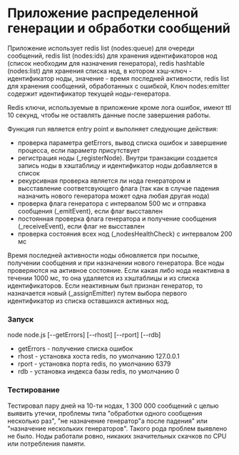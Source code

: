 Приложение распределенной генерации и обработки сообщений
=========================================================

Приложение использует redis list (nodes:queue) для очереди сообщений,
redis list (nodes:ids) для хранения идентификаторов нод (список необходим для назначения генератора),
redis hashtable (nodes:list) для хранения списка нод, в котором хэш-ключ - идентификатор ноды,
значение - время последней активности, redis list для хранения сообщений, обработанных с ошибкой,
Ключ nodes:emitter содержит идентификатор текущей ноды-генератора.

Redis ключи, используемые в приложение кроме лога ошибок, имеют ttl 10 секунд, чтобы не оставлять данные после завершения работы.

Функция run является entry point и выполняет следующие действия:
* проверка параметра getErrors, вывод списка ошибок и завершение процесса, если параметр присутствует
* регистрация ноды (_registerNode). Внутри транзакции создается запись ноды в хэштаблицу и идентификатор ноды добавляется в список
* рекурсивная проверка является ли нода генератором и высставление соответсвующего флага
    (так как в случае падения назначить нового генератора может одна любая другая нода)
* проверка флага генератора с интервалом 500 мс и отправка сообщения (_emitEvent), если флаг высставлен
* постоянная проверка флага генератора и получение сообщения (_receiveEvent), если флаг не высставлен
* проверка состояния всех нод (_nodesHealthCheck) с интервалом 200 мс

Время последней активности ноды обновляется при посылке, получении сообщения и при назначении нового генератора.
Все ноды проверяются на активное состояние. Если какая либо нода неактивна в течении 1000 мс, то она удаляется из хэштаблицы и из списка идентификаторов.
Если неактивным был признан генератор, то назначается новый (_assignEmitter) путем выбора первого идентификатор из списка оставшихся активных нод.

### Запуск
  node node.js [--getErrors] [--rhost] [--rport] [--rdb]
* getErrors - получение списка ошибок
* rhost - установка хоста redis, по умолчанию 127.0.0.1
* rport - установка порта redis, по умолчанию 6379
* rdb - установка индекса базы redis, по умолчанию 0
### Тестирование
Тестировал пару дней на 10-ти нодах, 1 300 000 сообщений с целью выявить утечки, проблемы типа "обработки одного сообщения несколько раз", "не назначение генератор"а после падения" или "назначение нескольких генераторов".
Такого рода проблем выявлено не было. Ноды работали ровно, никаких значительных скачков по CPU или потребления памяти.

